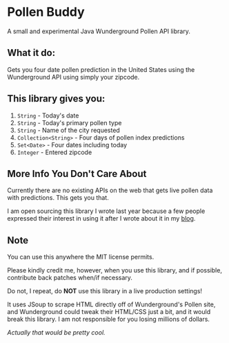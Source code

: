 # Pollen Buddy

A small and experimental Java Wunderground Pollen API library.

## What it do:

Gets you four date pollen prediction in the United States using the Wunderground API using simply your zipcode.

## This library gives you:

1. `String` - Today's date
2. `String` - Today's primary pollen type
3. `String` - Name of the city requested 
4. `Collection<String>` - Four days of pollen index predictions
5. `Set<Date>` - Four dates including today
6. `Integer` - Entered zipcode

## More Info You Don't Care About

Currently there are no existing APIs on the web that gets live pollen data with predictions. This gets you that.

I am open sourcing this library I wrote last year because a few people expressed their interest in using it after I wrote about it in my [blog](http://www.jackyliang.com/jackyresumecoding/2014/6/1/work-android-development-and-life). 

## Note

You can use this anywhere the MIT license permits. 

Please kindly credit me, however, when you use this library, and if possible, contribute back patches when/if necessary.

Do not, I repeat, do **NOT** use this library in a live production settings! 

It uses JSoup to scrape HTML directly off of Wunderground's Pollen site, and Wunderground could tweak their HTML/CSS just a bit, and it would break this library. I am not responsible for you losing millions of dollars.

*Actually that would be pretty cool.*
